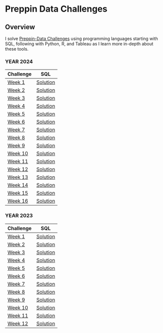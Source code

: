 # Preppin Data Challenges 

## Overview
I solve [Preppin-Data Challenges](https://preppindata.blogspot.com/) using programming languages starting with SQL, following with Python, R, and Tableau as I learn more in-depth about these tools.


### YEAR 2024
| Challenge   | SQL |
| ----------- | ----------- |
| [Week 1](https://preppindata.blogspot.com/2024/01/2024-week-1-prep-airs-flow-card.html) | [Solution](https://github.com/drINcoder07/preppin-data-challenges/blob/main/2024/SQL/week_1.sql) |
| [Week 2](https://preppindata.blogspot.com/2024/01/2024-week-2-average-price-analysis.html) | [Solution](https://github.com/drINcoder07/preppin-data-challenges/blob/main/2024/SQL/week_2.sql) |
| [Week 3](https://preppindata.blogspot.com/2024/01/2024-week-3-performance-against-targets.html) | [Solution](https://github.com/drINcoder07/preppin-data-challenges/blob/main/2024/SQL/week_3.sql) |
| [Week 4](https://preppindata.blogspot.com/2024/01/2024-week-4-unpopular-seats.html) | [Solution](https://github.com/drINcoder07/preppin-data-challenges/blob/main/2024/SQL/week_4.sql) |
| [Week 5](https://preppindata.blogspot.com/2024/01/2024-week-5-getting-right-data.html) | [Solution](https://github.com/drINcoder07/preppin-data-challenges/blob/main/2024/SQL/week_5.sql) |
| [Week 6](https://preppindata.blogspot.com/2024/02/2024-week-6-staff-income-tax.html) | [Solution](https://github.com/drINcoder07/preppin-data-challenges/blob/main/2024/SQL/week_6.sql) |
| [Week 7](https://preppindata.blogspot.com/2024/02/2024-week-7-valentines-day.html) | [Solution](https://github.com/drINcoder07/preppin-data-challenges/blob/main/2024/SQL/week_7.sql) |
| [Week 8](https://preppindata.blogspot.com/2024/02/2024-week-8-prep-air-loyalty.html) | [Solution](https://github.com/drINcoder07/preppin-data-challenges/blob/main/2024/SQL/week_8.sql) |
| [Week 9](https://preppindata.blogspot.com/2024/02/2024-week-9-prep-air-capacity.html) | [Solution](https://github.com/drINcoder07/preppin-data-challenges/blob/main/2024/SQL/week_9.sql) |
| [Week 10](https://preppindata.blogspot.com/2024/03/2024-week-10-preppin-for-pulse.html) | [Solution](https://github.com/drINcoder07/preppin-data-challenges/blob/main/2024/SQL/week_10.sql) |
| [Week 11](https://preppindata.blogspot.com/2024/03/2024-week-11-13-months-in-year.html) | [Solution]()
| [Week 12](https://preppindata.blogspot.com/2024/03/2024-week-12-graduate-student-loan.html) | [Solution]()
| [Week 13](https://preppindata.blogspot.com/2024/03/2024-week-13-easter-sales.html) | [Solution](https://github.com/drINcoder07/preppin-data-challenges/blob/main/2024/SQL/week_13.sql) |
| [Week 14](https://preppindata.blogspot.com/2024/04/2024-week-14-store-data.html) | [Solution](https://github.com/drINcoder07/preppin-data-challenges/blob/main/2024/SQL/week_14.sql) |
| [Week 15](https://preppindata.blogspot.com/2024/04/2024-week-15-store-data-part-2.html) | [Solution](https://github.com/drINcoder07/preppin-data-challenges/blob/main/2024/SQL/week_15.sql) |
| [Week 16](https://preppindata.blogspot.com/2024/04/2024-week-16-budget-vs-actuals.html) | [Solution](https://github.com/drINcoder07/preppin-data-challenges/blob/main/2024/SQL/week_16.sql) |
 

### YEAR 2023
| Challenge   | SQL |
| ----------- | ----------- |
| [Week 1](https://preppindata.blogspot.com/2023/01/2023-week-1-data-source-bank.html) | [Solution](https://github.com/drINcoder07/preppin-data-challenges/blob/main/2023/SQL/week_1.sql) |
| [Week 2](https://preppindata.blogspot.com/2023/01/2023-week-2-international-bank-account.html) | [Solution](https://github.com/drINcoder07/preppin-data-challenges/blob/main/2023/SQL/week_2.sql) |
| [Week 3](https://preppindata.blogspot.com/2023/01/2023-week-3-targets-for-dsb.html) | [Solution](https://github.com/drINcoder07/preppin-data-challenges/blob/main/2023/SQL/week_3.sql) |
| [Week 4](https://preppindata.blogspot.com/2023/01/2023-week-4-new-customers.html) | [Solution](https://github.com/drINcoder07/preppin-data-challenges/blob/main/2023/SQL/week_4.sql) |
| [Week 5](https://preppindata.blogspot.com/2023/02/2023-week-5-dsb-ranking.html) | [Solution](https://github.com/drINcoder07/preppin-data-challenges/blob/main/2023/SQL/week_5.sql) |
| [Week 6](https://preppindata.blogspot.com/2023/02/2023-week-6-dsb-customer-ratings.html) | [Solution](https://github.com/drINcoder07/preppin-data-challenges/blob/main/2023/SQL/week_6.sql) |
| [Week 7](https://preppindata.blogspot.com/2023/02/2023-week-7-flagging-fraudulent.html) | [Solution](https://github.com/drINcoder07/preppin-data-challenges/blob/main/2023/SQL/week_7.sql) |
| [Week 8](https://preppindata.blogspot.com/2023/02/2023-week-8-taking-stock.html) | [Solution](https://github.com/drINcoder07/preppin-data-challenges/blob/main/2023/SQL/week_8.sql) |
| [Week 9](https://preppindata.blogspot.com/2023/03/2023-week-9-customer-bank-statements.html) | [Solution](https://github.com/drINcoder07/preppin-data-challenges/blob/main/2023/SQL/week_9_10.sql) |
| [Week 10](https://preppindata.blogspot.com/2023/03/2023-week-10-whats-my-balance-on-this.html) | [Solution](https://github.com/drINcoder07/preppin-data-challenges/blob/main/2023/SQL/week_9_10.sql) |
| [Week 11](https://preppindata.blogspot.com/2023/03/2023-week-11-which-customers-are-closest.html) | [Solution](https://github.com/drINcoder07/preppin-data-challenges/blob/main/2023/SQL/week_11.sql) |
| [Week 12](https://preppindata.blogspot.com/2023/03/2023-week-12-regulatory-reporting.html) | [Solution](https://github.com/drINcoder07/preppin-data-challenges/blob/main/2023/SQL/week_12.sql) |